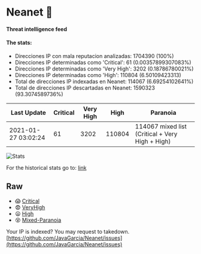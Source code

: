 # Neanet :hocho:
#### Threat intelligence feed
#### The stats:

- Direcciones IP con mala reputacion analizadas: 1704390 (100%)
- Direcciones IP determinadas como 'Critical':  61 (0.00357899307083%)
- Direcciones IP determinadas como 'Very High':  3202 (0.18786780021%)
- Direcciones IP determinadas como 'High':  110804 (6.50109423313)
- Total de direcciones IP indexadas en Neanet:  114067 (6.69254102641%)
- Total de direcciones IP descartadas en Neanet:  1590323 (93.3074589736%)

| Last Update | Critical | Very High | High | Paranoia |
| --- | --- | --- | --- | --- |
| 2021-01-27 03:02:24 | 61 | 3202 | 110804 | 114067 mixed list (Critical + Very High + High)|

![Stats](https://docs.google.com/spreadsheets/d/e/2PACX-1vSnaNMIXVabIpDJjufMlzH7poXnshF3mgd8Is1g9ytUEzVsP5my4Trn8f-xkoLLQ38xpL3HtmUexLo6/pubchart?oid=501124687&format=image)

For the historical stats go to: [link](/stats.csv)
## Raw
- :scream: [Critical](https://raw.githubusercontent.com/JavaGarcia/Neanet/master/blacklists/neanet_critical.txt)
- :fearful: [VeryHigh](https://raw.githubusercontent.com/JavaGarcia/Neanet/master/blacklists/neanet_veryHigh.txtt)
- :frowning: [High](https://raw.githubusercontent.com/JavaGarcia/Neanet/master/blacklists/neanet_high.txt)
- :dizzy_face: [Mixed-Paranoia](https://raw.githubusercontent.com/JavaGarcia/Neanet/master/blacklists/neanet_all.txt)


Your IP is indexed? You may request to takedown. [https://github.com/JavaGarcia/Neanet/issues](https://github.com/JavaGarcia/Neanet/issues)














































































































































































































































































































































































































































































































































































































































































































































































































































































































































































































































































































































































































































































































































































































































































































































































































































































































































































































































































































































































































































































































































































































































































































































































































































































































































































































































































































































































































































































































































































































































































































































































































































































































































































































































































































































































































































































































































































































































































































































